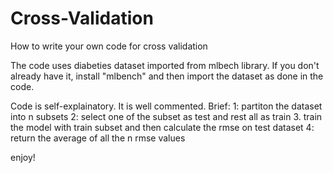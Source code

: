 # Cross-Validation
How to write your own code for cross validation

The code uses diabeties dataset imported from mlbech library. If you don't already have it, install "mlbench" and then import the dataset as done in the code.

Code is self-explainatory. It is well commented.
Brief:
1: partiton the dataset into n subsets
2: select one of the subset as test and rest all as train
3. train the model with train subset and then calculate the rmse on test dataset
4: return the average of all the n rmse values

enjoy!
